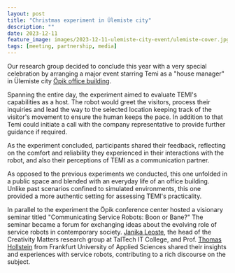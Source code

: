 ```yaml
---
layout: post
title: "Christmas experiment in Ülemiste city"
description: ""
date: 2023-12-11
feature_image: images/2023-12-11-ulemiste-city-event/ulemiste-cover.jpg
tags: [meeting, partnership, media]
---
```


Our research group decided to conclude this year with a very special celebration by arranging a major event starring Temi as a "house manager" in Ülemiste city [Öpik office building](https://www.ulemistecity.ee/uuripind/opiku-maja-2306m2/).

Spanning the entire day, the experiment aimed to evaluate TEMI's capabilities as a host. The robot would greet the visitors, process their inquiries and lead the way to the selected location keeping track of the visitor's movement to ensure the human keeps the pace. In addition to that Temi could initiate a call with the company representative to provide further guidance if required. 

As the experiment concluded, participants shared their feedback, reflecting on the comfort and reliability they experienced in their interactions with the robot, and also their perceptions of TEMI as a communication partner.

As opposed to the previous experiments we conducted, this one unfolded in a public space and blended with an everyday life of an office building. Unlike past scenarios confined to simulated environments, this one provided a more authentic setting for assessing TEMI's practicality.

In parallel to the experiment the Öpik conference center hosted a visionary seminar titled "Communicating Service Robots: Boon or Bane?" The seminar became a forum for exchanging ideas about the evolving role of service robots in contemporary society. [Janika Leoste](https://www.etis.ee/CV/Janika_Leoste/eng/), the head of the Creativity Matters research group at TalTech IT College, and Prof. [Thomas Hollstein](https://www.etis.ee/CV/Thomas_Hollstein/eng/) from Frankfurt University of Applied Sciences shared their insights and experiences with service robots, contributing to a rich discourse on the subject.